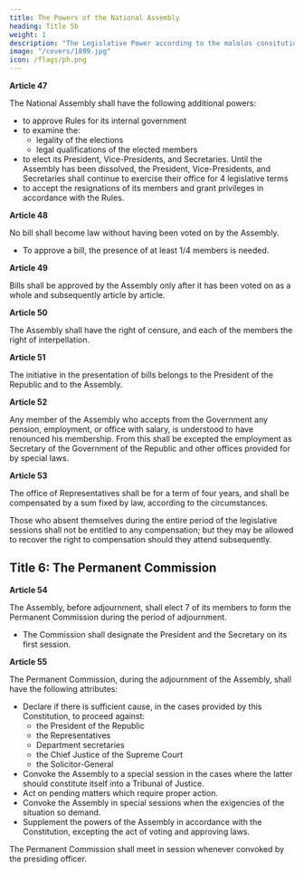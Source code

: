 ```yaml
---
title: The Powers of the National Assembly
heading: Title 5b
weight: 1
description: "The Legislative Power according to the malolos consitution"
image: "/covers/1899.jpg"
icon: /flags/ph.png
---
```



**Article 47**

The National Assembly shall have the following additional powers:

- to approve Rules for its internal government
- to examine the:
  - legality of the elections
  - legal qualifications of the elected members
- to elect its President, Vice-Presidents, and Secretaries. Until the Assembly has been dissolved, the President, Vice-Presidents, and Secretaries shall continue to exercise their office for 4 legislative terms
- to accept the resignations of its members and grant privileges in accordance with the Rules.


**Article 48**

No bill shall become law without having been voted on by the Assembly.
- To approve a bill, the presence of at least 1/4 members is needed. 

<!-- in the Assembly  of the total number of the members whose elections have been duly approved and taken the oath of office shall be necessary. -->

**Article 49**

Bills shall be approved by the Assembly only after it has been voted on as a whole and subsequently article by article.


**Article 50**

The Assembly shall have the right of censure, and each of the members the right of interpellation.


**Article 51**

The initiative in the presentation of bills belongs to the President of the Republic and to the Assembly.


**Article 52**

Any member of the Assembly who accepts from the Government any pension, employment, or office with salary, is understood to have renounced his membership. From this shall be excepted the employment as Secretary of the Government of the Republic and other offices provided for by special laws.


**Article 53**

The office of Representatives shall be for a term of four years, and shall be compensated by a sum fixed by law, according to the circumstances.

Those who absent themselves during the entire period of the legislative sessions shall not be entitled to any compensation; but they may be allowed to recover the right to compensation should they attend subsequently.


## Title 6: The Permanent Commission

**Article 54**

The Assembly, before adjournment, shall elect 7 of its members to form the Permanent Commission during the period of adjournment.
- The Commission shall designate the President and the Secretary on its first session.


**Article 55**

The Permanent Commission, during the adjournment of the Assembly, shall have the following attributes:
- Declare if there is sufficient cause, in the cases provided by this Constitution, to proceed against:
  - the President of the Republic
  - the Representatives
  - Department secretaries
  - the Chief Justice of the Supreme Court
  - the Solicitor-General
- Convoke the Assembly to a special session in the cases where the latter should constitute itself into a Tribunal of Justice.
- Act on pending matters which require proper action.
- Convoke the Assembly in special sessions when the exigencies of the situation so demand.
- Supplement the powers of the Assembly in accordance with the Constitution, excepting the act of voting and approving laws.

The Permanent Commission shall meet in session whenever convoked by the presiding officer.<!-- , in accordance with this Constitution. -->

